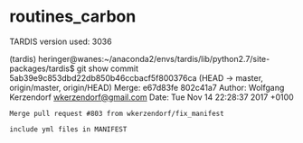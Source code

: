 # routines_carbon

TARDIS version used: 3036

(tardis) heringer@wanes:~/anaconda2/envs/tardis/lib/python2.7/site-packages/tardis$ git show
commit 5ab39e9c853dbd22db850b46ccbacf5f800376ca (HEAD -> master, origin/master, origin/HEAD)
Merge: e67d83fe 802c41a7
Author: Wolfgang Kerzendorf <wkerzendorf@gmail.com>
Date:   Tue Nov 14 22:28:37 2017 +0100

    Merge pull request #803 from wkerzendorf/fix_manifest
    
    include yml files in MANIFEST


